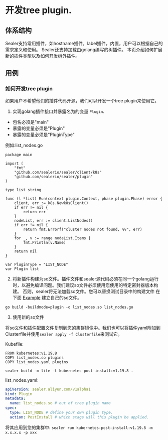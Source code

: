 # 开发tree plugin.

## 体系结构

Sealer支持常用插件，如hostname插件，label插件，内置，用户可以根据自己的需求定义和使用。 
Sealer还支持加载由golang编写的树插件。
本页介绍如何扩展新的插件类型以及如何开发树外插件。

## 用例

### 如何开发tree plugin

如果用户不希望他们的插件代码开源，我们可以开发一个tree plugin来使用它。

1. 实现golang插件接口并暴露名为的变量 `Plugin`.

* 包名必须是"main"
* 暴露的变量必须是"Plugin"
* 暴露的变量必须是"PluginType"

例如:list_nodes.go

```shell
package main

import (
	"fmt"
	"github.com/sealerio/sealer/client/k8s"
	"github.com/sealerio/sealer/plugin"
)

type list string

func (l *list) Run(context plugin.Context, phase plugin.Phase) error {
	client, err := k8s.Newk8sClient()
	if err != nil {
		return err
	}
	nodeList, err := client.ListNodes()
	if err != nil {
		return fmt.Errorf("cluster nodes not found, %v", err)
	}
	for _, v := range nodeList.Items {
		fmt.Println(v.Name)
	}
	return nil
}

var PluginType = "LIST_NODE"
var Plugin list
```

2. 将新插件构建为so文件。插件文件和sealer源代码必须在同一个golang运行时，以避免编译问题。我们建议so文件必须使用您使用的特定密封器版本构建。
   否则，sealer将无法加载so文件。您可以替换测试目录中的构建文件
   在下面 [Example](https://github.com/sealerio/sealer/blob/main/pkg/plugin) 建立自己的so文件。

```shell
go build -buildmode=plugin -o list_nodes.so list_nodes.go
```

3. 使用新的so文件

将so文件和插件配置文件复制到您的集群镜像中。我们也可以将插件yaml附加到Clusterfile并使用`sealer apply -f Clusterfile`来测试它。

Kubefile:

```shell
FROM kubernetes:v1.19.8
COPY list_nodes.so plugins
COPY list_nodes.yaml plugins
```

```shell script
sealer build -m lite -t kubernetes-post-install:v1.19.8 .
```

list_nodes.yaml:

```yaml
apiVersion: sealer.aliyun.com/v1alpha1
kind: Plugin
metadata:
  name: list_nodes.so # out of tree plugin name
spec:
  type: LIST_NODE # define your own plugin type.
  action: PostInstall # which stage will this plugin be applied.
```

将其应用到您的集群中: `sealer run kubernetes-post-install:v1.19.8 -m x.x.x.x -p xxx`